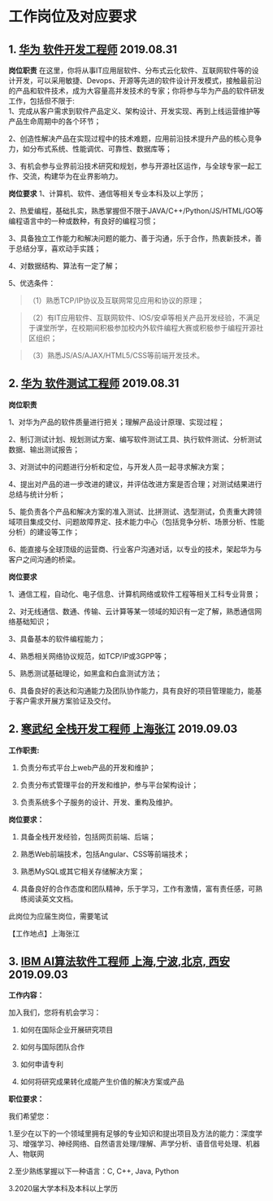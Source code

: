 # 工作岗位及对应要求

## 1. [华为 软件开发工程师](http://career.huawei.com/reccampportal/campus4_index.html#campus4/pages/joblist/jobDetail.html?jobId=96297&d=1566721316359&type=2) 2019.08.31

**岗位职责**
在这里，你将从事IT应用层软件、分布式云化软件、互联网软件等的设计开发，可以采用敏捷、Devops、开源等先进的软件设计开发模式，接触最前沿的产品和软件技术，成为大容量高并发技术的专家；你将参与华为产品的软件研发工作，包括但不限于:  
1、完成从客户需求到软件产品定义、架构设计、开发实现、再到上线运营维护等产品生命周期中的各个环节；

2、创造性解决产品在实现过程中的技术难题，应用前沿技术提升产品的核心竞争力，如分布式系统、性能调优、可靠性、数据库等；

3、有机会参与业界前沿技术研究和规划，参与开源社区运作，与全球专家一起工作、交流，构建华为在业界影响力。

**岗位要求**
1、计算机、软件、通信等相关专业本科及以上学历；

2、热爱编程，基础扎实，熟悉掌握但不限于JAVA/C++/Python/JS/HTML/GO等编程语言中的一种或数种，有良好的编程习惯；

3、具备独立工作能力和解决问题的能力、善于沟通，乐于合作，热衷新技术，善于总结分享，喜欢动手实践；   

4、对数据结构、算法有一定了解；

5、优选条件：
> （1）熟悉TCP/IP协议及互联网常见应用和协议的原理；

> （2）有IT应用软件、互联网软件、IOS/安卓等相关产品开发经验，不满足于课堂所学，在校期间积极参加校内外软件编程大赛或积极参于编程开源社区组织；

> （3）熟悉JS/AS/AJAX/HTML5/CSS等前端开发技术。

## 2. [华为 软件测试工程师](http://career.huawei.com/reccampportal/campus4_index.html#campus4/pages/joblist/jobDetail.html?jobId=96271&d=1566721463184&type=2) 2019.08.31

**岗位职责**

1、对华为产品的软件质量进行把关；理解产品设计原理、实现过程；

2、制订测试计划、规划测试方案、编写软件测试工具、执行软件测试、分析测试数据、输出测试报告；

3、对测试中的问题进行分析和定位，与开发人员一起寻求解决方案；

4、提出对产品的进一步改进的建议，并评估改进方案是否合理；对测试结果进行总结与统计分析；

5、能负责各个产品和解决方案的准入测试、比拼测试、选型测试，负责重大跨领域项目集成交付、问题故障界定、技术能力中心（包括竞争分析、场景分析、性能分析）的建设等工作；

6、能直接与全球顶级的运营商、行业客户沟通对话，以专业的技术，架起华为与客户之间沟通的桥梁。

**岗位要求**

1、通信工程，自动化、电子信息、计算机网络或软件工程等相关工科专业背景；

2、对无线通信、数通、传输、云计算等某一领域的知识有一定了解，熟悉通信网络基础知识；

3、具备基本的软件编程能力；

4、熟悉相关网络协议规范，如TCP/IP或3GPP等；

5、熟悉测试基础理论，如黑盒和白盒测试方法；

6、具备良好的表达和沟通能力及团队协作能力，具有良好的项目管理能力，能基于客户需求开展方案验证及交付。

## 2. [寒武纪 全栈开发工程师 上海张江](http://joinus.cambricon.com/campus_apply/cambricon/1112#/job/b46f6932-f60b-4868-a34a-ff30e654462a?_k=57f5pl) 2019.09.03

**工作职责:**

1. 负责分布式平台上web产品的开发和维护；

2. 负责分布式管理平台的开发和维护，参与平台架构设计；

3. 负责系统多个子服务的设计、开发、重构及维护。

**岗位要求：**

1. 具备全栈开发经验，包括网页前端、后端；

2. 熟悉Web前端技术，包括Angular、CSS等前端技术；

3. 熟悉MySQL或其它相关存储解决方案；

4. 具备良好的合作态度和团队精神，乐于学习，工作有激情，富有责任感，可熟练阅读英文文档。

此岗位为应届生岗位，需要笔试

【工作地点】上海张江

## 3. [IBM AI算法软件工程师 上海,宁波,北京, 西安](https://campus.liepin.com/xycompany/v170863/job.html?id=774) 2019.09.03

**工作内容：**

加入我们，您将有机会学习： 

1. 如何在国际企业开展研究项目 

2. 如何与国际团队合作 

3. 如何申请专利 

4. 如何将研究成果转化成能产生价值的解决方案或产品

**职位要求：**

我们希望您： 

1.至少在以下的一个领域里拥有足够的专业知识和提出项目及方法的能力：深度学习、增强学习、神经网络、自然语言处理/理解、声学分析、语音信号处理、机器人、物联网 

2.至少熟练掌握以下一种语言：C, C++, Java, Python 

3.2020届大学本科及本科以上学历 

